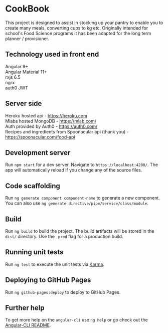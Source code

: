 # CookBook

This project is designed to assist in stocking up your pantry to enable you to create many meals, converting cups to kg etc. Originally intended for school's Food Science programs it has been adapted for the long term planner / provisioner. 

## Technology used in front end
Angular 9+<br/>
Angular Material 11+<br/>
rxjs 6.5<br/>
ngrx<br/>
auth0 JWT<br/>

## Server side
Heroku hosted api - https://heroku.com<br/>
Mlabs hosted MongoDB - https://mlab.com/<br/>
Auth provided by Auth0 - https://auth0.com/<br/>
Recipes and ingredients from Spoonacular api (thank you) - https://spoonacular.com/food-api<br/>


## Development server
Run `npm start` for a dev server. Navigate to `https://localhost:4200/`. The app will automatically reload if you change any of the source files.

## Code scaffolding

Run `ng generate component component-name` to generate a new component. You can also use `ng generate directive/pipe/service/class/module`.

## Build

Run `ng build` to build the project. The build artifacts will be stored in the `dist/` directory. Use the `-prod` flag for a production build.

## Running unit tests

Run `ng test` to execute the unit tests via [Karma](https://karma-runner.github.io).


## Deploying to GitHub Pages

Run `ng github-pages:deploy` to deploy to GitHub Pages.

## Further help

To get more help on the `angular-cli` use `ng help` or go check out the [Angular-CLI README](https://github.com/angular/angular-cli/blob/master/README.md).
